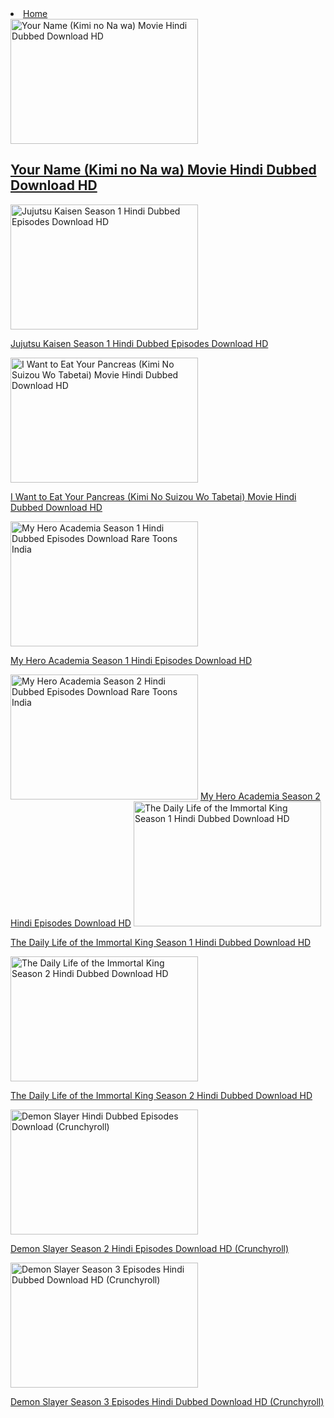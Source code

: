 <li id="menu-item-41047" class="menu-item menu-item-type-post_type menu-item-object-page current-menu-item page_item page-item-41038 current_page_item current_page_parent menu-item-41047"><a href="https://niky3340.github.io/ANIME4ME/" aria-current="page">Home</a></li>
            
            
            
            
            
            
<img width="300" height="200" src="https://rareanimes.me/wp-content/uploads/2019/01/Your-Name-Kimi-no-Na-wa-Movie-Hindi-Dubbed-Download-HD-300x200.jpg" class="attachment-herald-lay-b1 size-herald-lay-b1 wp-post-image" alt="Your Name (Kimi no Na wa) Movie Hindi Dubbed Download HD" srcset="https://rareanimes.me/wp-content/uploads/2019/01/Your-Name-Kimi-no-Na-wa-Movie-Hindi-Dubbed-Download-HD-300x200.jpg 300w, https://rareanimes.me/wp-content/uploads/2019/01/Your-Name-Kimi-no-Na-wa-Movie-Hindi-Dubbed-Download-HD-414x276.jpg 414w, https://rareanimes.me/wp-content/uploads/2019/01/Your-Name-Kimi-no-Na-wa-Movie-Hindi-Dubbed-Download-HD-470x313.jpg 470w, https://rareanimes.me/wp-content/uploads/2019/01/Your-Name-Kimi-no-Na-wa-Movie-Hindi-Dubbed-Download-HD-640x426.jpg 640w, https://rareanimes.me/wp-content/uploads/2019/01/Your-Name-Kimi-no-Na-wa-Movie-Hindi-Dubbed-Download-HD-130x86.jpg 130w, https://rareanimes.me/wp-content/uploads/2019/01/Your-Name-Kimi-no-Na-wa-Movie-Hindi-Dubbed-Download-HD-187x124.jpg 187w" sizes="(max-width: 300px) 100vw, 300px" title="Your Name (Kimi no Na wa) Movie Hindi Dubbed Download HD 1">

<h2 class="entry-title h3"><a href="https://animexmovie456.my.canva.site/daf2zgyqrom">Your Name (Kimi no Na wa) Movie Hindi Dubbed Download HD</a></h2>




<img width="300" height="200" src="https://rareanimes.me/wp-content/uploads/2023/07/Jujutsu-Kaisen-Season-1-Hindi-Dubbed-Episodes-Download-HD-300x200.png" class="attachment-herald-lay-b1 size-herald-lay-b1 wp-post-image" alt="Jujutsu Kaisen Season 1 Hindi Dubbed Episodes Download HD" srcset="https://rareanimes.me/wp-content/uploads/2023/07/Jujutsu-Kaisen-Season-1-Hindi-Dubbed-Episodes-Download-HD-300x200.png 300w, https://rareanimes.me/wp-content/uploads/2023/07/Jujutsu-Kaisen-Season-1-Hindi-Dubbed-Episodes-Download-HD-414x276.png 414w, https://rareanimes.me/wp-content/uploads/2023/07/Jujutsu-Kaisen-Season-1-Hindi-Dubbed-Episodes-Download-HD-470x313.png 470w, https://rareanimes.me/wp-content/uploads/2023/07/Jujutsu-Kaisen-Season-1-Hindi-Dubbed-Episodes-Download-HD-640x426.png 640w, https://rareanimes.me/wp-content/uploads/2023/07/Jujutsu-Kaisen-Season-1-Hindi-Dubbed-Episodes-Download-HD-130x86.png 130w, https://rareanimes.me/wp-content/uploads/2023/07/Jujutsu-Kaisen-Season-1-Hindi-Dubbed-Episodes-Download-HD-187x124.png 187w" sizes="(max-width: 300px) 100vw, 300px" title="Jujutsu Kaisen Season 1 Hindi Dubbed Episodes Download HD 3">


<a href="https://animexmovie456.my.canva.site/daf2zi60qro
">Jujutsu Kaisen Season 1 Hindi Dubbed Episodes Download HD</a>
           
 
 
 
 
 
 
<img width="300" height="200" src="https://rareanimes.me/wp-content/uploads/2019/08/I-Want-to-Eat-Your-Pancreas-Kimi-No-Suizou-Wo-Tabetai-Movie-Hindi-Dubbed-Download-HD-300x200.jpg" class="attachment-herald-lay-b1 size-herald-lay-b1 wp-post-image" alt="I Want to Eat Your Pancreas (Kimi No Suizou Wo Tabetai) Movie Hindi Dubbed Download HD" srcset="https://rareanimes.me/wp-content/uploads/2019/08/I-Want-to-Eat-Your-Pancreas-Kimi-No-Suizou-Wo-Tabetai-Movie-Hindi-Dubbed-Download-HD-300x200.jpg 300w, https://rareanimes.me/wp-content/uploads/2019/08/I-Want-to-Eat-Your-Pancreas-Kimi-No-Suizou-Wo-Tabetai-Movie-Hindi-Dubbed-Download-HD-414x276.jpg 414w, https://rareanimes.me/wp-content/uploads/2019/08/I-Want-to-Eat-Your-Pancreas-Kimi-No-Suizou-Wo-Tabetai-Movie-Hindi-Dubbed-Download-HD-470x313.jpg 470w, https://rareanimes.me/wp-content/uploads/2019/08/I-Want-to-Eat-Your-Pancreas-Kimi-No-Suizou-Wo-Tabetai-Movie-Hindi-Dubbed-Download-HD-640x426.jpg 640w, https://rareanimes.me/wp-content/uploads/2019/08/I-Want-to-Eat-Your-Pancreas-Kimi-No-Suizou-Wo-Tabetai-Movie-Hindi-Dubbed-Download-HD-130x86.jpg 130w, https://rareanimes.me/wp-content/uploads/2019/08/I-Want-to-Eat-Your-Pancreas-Kimi-No-Suizou-Wo-Tabetai-Movie-Hindi-Dubbed-Download-HD-187x124.jpg 187w" sizes="(max-width: 300px) 100vw, 300px" title="I Want to Eat Your Pancreas (Kimi No Suizou Wo Tabetai) Movie Hindi Dubbed Download HD 1">         




<a href="https://animexmovie456.my.canva.site/">I Want to Eat Your Pancreas (Kimi No Suizou Wo Tabetai) Movie Hindi Dubbed Download HD</a></body>



<img width="300" height="200" src="https://rareanimes.me/wp-content/uploads/2023/08/My-Hero-Academia-Season-1-Hindi-Dubbed-Episodes-Download-300x200.jpg" class="attachment-herald-lay-b1 size-herald-lay-b1 wp-post-image" alt="My Hero Academia Season 1 Hindi Dubbed Episodes Download Rare Toons India" loading="lazy" srcset="https://rareanimes.me/wp-content/uploads/2023/08/My-Hero-Academia-Season-1-Hindi-Dubbed-Episodes-Download-300x200.jpg 300w, https://rareanimes.me/wp-content/uploads/2023/08/My-Hero-Academia-Season-1-Hindi-Dubbed-Episodes-Download-414x276.jpg 414w, https://rareanimes.me/wp-content/uploads/2023/08/My-Hero-Academia-Season-1-Hindi-Dubbed-Episodes-Download-470x313.jpg 470w, https://rareanimes.me/wp-content/uploads/2023/08/My-Hero-Academia-Season-1-Hindi-Dubbed-Episodes-Download-640x426.jpg 640w, https://rareanimes.me/wp-content/uploads/2023/08/My-Hero-Academia-Season-1-Hindi-Dubbed-Episodes-Download-130x86.jpg 130w, https://rareanimes.me/wp-content/uploads/2023/08/My-Hero-Academia-Season-1-Hindi-Dubbed-Episodes-Download-187x124.jpg 187w" sizes="(max-width: 300px) 100vw, 300px" title="My Hero Academia Season 1 Hindi Episodes Download HD 9">


<a href="https://animexmovie456.my.canva.site/your-paragraph-text">My Hero Academia Season 1 Hindi Episodes Download HD</a>


<img width="300" height="200" src="https://rareanimes.me/wp-content/uploads/2023/08/My-Hero-Academia-Season-2-Hindi-Dubbed-Episodes-Download-300x200.jpg" class="attachment-herald-lay-b1 size-herald-lay-b1 wp-post-image" alt="My Hero Academia Season 2 Hindi Dubbed Episodes Download Rare Toons India" loading="lazy" srcset="https://rareanimes.me/wp-content/uploads/2023/08/My-Hero-Academia-Season-2-Hindi-Dubbed-Episodes-Download-300x200.jpg 300w, https://rareanimes.me/wp-content/uploads/2023/08/My-Hero-Academia-Season-2-Hindi-Dubbed-Episodes-Download-414x276.jpg 414w, https://rareanimes.me/wp-content/uploads/2023/08/My-Hero-Academia-Season-2-Hindi-Dubbed-Episodes-Download-470x313.jpg 470w, https://rareanimes.me/wp-content/uploads/2023/08/My-Hero-Academia-Season-2-Hindi-Dubbed-Episodes-Download-640x426.jpg 640w, https://rareanimes.me/wp-content/uploads/2023/08/My-Hero-Academia-Season-2-Hindi-Dubbed-Episodes-Download-130x86.jpg 130w, https://rareanimes.me/wp-content/uploads/2023/08/My-Hero-Academia-Season-2-Hindi-Dubbed-Episodes-Download-187x124.jpg 187w" sizes="(max-width: 300px) 100vw, 300px" title="My Hero Academia Season 2 - Hindi Dubbed Episodes Download HD 7">
<a href="https://animexmovie456.my.canva.site/anime4me">My Hero Academia Season 2 Hindi Episodes Download HD</a>


<img width="300" height="200" src="https://rareanimes.me/wp-content/uploads/2023/04/The-Daily-Life-of-the-Immortal-King-Season-1-Hindi-Dubbed-Download-HD-300x200.jpeg" class="attachment-herald-lay-b1 size-herald-lay-b1 wp-post-image" alt="The Daily Life of the Immortal King Season 1 Hindi Dubbed Download HD" loading="lazy" srcset="https://rareanimes.me/wp-content/uploads/2023/04/The-Daily-Life-of-the-Immortal-King-Season-1-Hindi-Dubbed-Download-HD-300x200.jpeg 300w, https://rareanimes.me/wp-content/uploads/2023/04/The-Daily-Life-of-the-Immortal-King-Season-1-Hindi-Dubbed-Download-HD-414x276.jpeg 414w, https://rareanimes.me/wp-content/uploads/2023/04/The-Daily-Life-of-the-Immortal-King-Season-1-Hindi-Dubbed-Download-HD-470x313.jpeg 470w, https://rareanimes.me/wp-content/uploads/2023/04/The-Daily-Life-of-the-Immortal-King-Season-1-Hindi-Dubbed-Download-HD-640x426.jpeg 640w, https://rareanimes.me/wp-content/uploads/2023/04/The-Daily-Life-of-the-Immortal-King-Season-1-Hindi-Dubbed-Download-HD-130x86.jpeg 130w, https://rareanimes.me/wp-content/uploads/2023/04/The-Daily-Life-of-the-Immortal-King-Season-1-Hindi-Dubbed-Download-HD-187x124.jpeg 187w" sizes="(max-width: 300px) 100vw, 300px" title="The Daily Life of the Immortal King Season 1 Hindi Dubbed Download HD 5">

<a href="https://pixeldrain.com/u/fSaTW7pr">The Daily Life of the Immortal King Season 1 Hindi Dubbed Download HD</a>


<img width="300" height="200" src="https://rareanimes.me/wp-content/uploads/2023/07/The-Daily-Life-of-the-Immortal-King-Season-2-Hindi-Dubbed-Download-HD-300x200.jpg" class="attachment-herald-lay-b1 size-herald-lay-b1 wp-post-image" alt="The Daily Life of the Immortal King Season 2 Hindi Dubbed Download HD" srcset="https://rareanimes.me/wp-content/uploads/2023/07/The-Daily-Life-of-the-Immortal-King-Season-2-Hindi-Dubbed-Download-HD-300x200.jpg 300w, https://rareanimes.me/wp-content/uploads/2023/07/The-Daily-Life-of-the-Immortal-King-Season-2-Hindi-Dubbed-Download-HD-414x276.jpg 414w, https://rareanimes.me/wp-content/uploads/2023/07/The-Daily-Life-of-the-Immortal-King-Season-2-Hindi-Dubbed-Download-HD-470x313.jpg 470w, https://rareanimes.me/wp-content/uploads/2023/07/The-Daily-Life-of-the-Immortal-King-Season-2-Hindi-Dubbed-Download-HD-640x426.jpg 640w, https://rareanimes.me/wp-content/uploads/2023/07/The-Daily-Life-of-the-Immortal-King-Season-2-Hindi-Dubbed-Download-HD-130x86.jpg 130w, https://rareanimes.me/wp-content/uploads/2023/07/The-Daily-Life-of-the-Immortal-King-Season-2-Hindi-Dubbed-Download-HD-187x124.jpg 187w" sizes="(max-width: 300px) 100vw, 300px" title="The Daily Life of the Immortal King Season 2 Hindi Dubbed Download HD 3">

<a href="https://anime4me.my.canva.site/anime123">The Daily Life of the Immortal King Season 2 Hindi Dubbed Download HD</a>

<img width="300" height="200" src="https://rareanimes.me/wp-content/uploads/2022/11/Demon-Slayer-Hindi-Dubbed-Episodes-Download-Crunchyroll-300x200.webp" class="attachment-herald-lay-b1 size-herald-lay-b1 wp-post-image" alt="Demon Slayer Hindi Dubbed Episodes Download (Crunchyroll)" srcset="https://rareanimes.me/wp-content/uploads/2022/11/Demon-Slayer-Hindi-Dubbed-Episodes-Download-Crunchyroll-300x200.webp 300w, https://rareanimes.me/wp-content/uploads/2022/11/Demon-Slayer-Hindi-Dubbed-Episodes-Download-Crunchyroll-414x276.webp 414w, https://rareanimes.me/wp-content/uploads/2022/11/Demon-Slayer-Hindi-Dubbed-Episodes-Download-Crunchyroll-470x313.webp 470w, https://rareanimes.me/wp-content/uploads/2022/11/Demon-Slayer-Hindi-Dubbed-Episodes-Download-Crunchyroll-640x426.webp 640w, https://rareanimes.me/wp-content/uploads/2022/11/Demon-Slayer-Hindi-Dubbed-Episodes-Download-Crunchyroll-130x86.webp 130w, https://rareanimes.me/wp-content/uploads/2022/11/Demon-Slayer-Hindi-Dubbed-Episodes-Download-Crunchyroll-187x124.webp 187w" sizes="(max-width: 300px) 100vw, 300px" title="Demon Slayer Season 2 Hindi Episodes Download HD (Crunchyroll) 3">

<a href="https://pixeldrain.com/u/TFLVxDgN">Demon Slayer Season 2 Hindi Episodes Download HD (Crunchyroll)</a>


<img width="300" height="200" src="https://rareanimes.me/wp-content/uploads/2023/05/Demon-Slayer-Season-3-Swordsmith-Village-Arc-Hindi-Dubbed-Episodes-Download-1080p-HD-300x200.jpg" class="attachment-herald-lay-b1 size-herald-lay-b1 wp-post-image" alt="Demon Slayer Season 3 Episodes Hindi Dubbed Download HD (Crunchyroll)" srcset="https://rareanimes.me/wp-content/uploads/2023/05/Demon-Slayer-Season-3-Swordsmith-Village-Arc-Hindi-Dubbed-Episodes-Download-1080p-HD-300x200.jpg 300w, https://rareanimes.me/wp-content/uploads/2023/05/Demon-Slayer-Season-3-Swordsmith-Village-Arc-Hindi-Dubbed-Episodes-Download-1080p-HD-414x276.jpg 414w, https://rareanimes.me/wp-content/uploads/2023/05/Demon-Slayer-Season-3-Swordsmith-Village-Arc-Hindi-Dubbed-Episodes-Download-1080p-HD-470x313.jpg 470w, https://rareanimes.me/wp-content/uploads/2023/05/Demon-Slayer-Season-3-Swordsmith-Village-Arc-Hindi-Dubbed-Episodes-Download-1080p-HD-640x426.jpg 640w, https://rareanimes.me/wp-content/uploads/2023/05/Demon-Slayer-Season-3-Swordsmith-Village-Arc-Hindi-Dubbed-Episodes-Download-1080p-HD-130x86.jpg 130w, https://rareanimes.me/wp-content/uploads/2023/05/Demon-Slayer-Season-3-Swordsmith-Village-Arc-Hindi-Dubbed-Episodes-Download-1080p-HD-187x124.jpg 187w" sizes="(max-width: 300px) 100vw, 300px" title="Demon Slayer Season 3 Episodes Hindi Dubbed Download HD (Crunchyroll) 1">


<a href="https://anime4me.my.canva.site/demonslayer-s3">Demon Slayer Season 3 Episodes Hindi Dubbed Download HD (Crunchyroll)</a>
